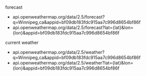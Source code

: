 forecast
- api.openweathermap.org/data/2.5/forecast?q=Winnipeg,ca&appid=bf09db183fdc915aa7c996d8654bf86f
- api.openweathermap.org/data/2.5/forecast?lat={lat}&lon={lon}&appid=bf09db183fdc915aa7c996d8654bf86f

current weather
- api.openweathermap.org/data/2.5/weather?q=Winnipeg,ca&appid=bf09db183fdc915aa7c996d8654bf86f
- api.openweathermap.org/data/2.5/weather?lat={lat}&lon={lon}&appid=bf09db183fdc915aa7c996d8654bf86f